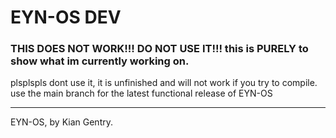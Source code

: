 # EYN-OS DEV

### THIS DOES NOT WORK!!! DO NOT USE IT!!! this is PURELY to show what im currently working on.

plsplspls dont use it, it is unfinished and will not work if you try to compile.
use the main branch for the latest functional release of EYN-OS

---

EYN-OS, by Kian Gentry.